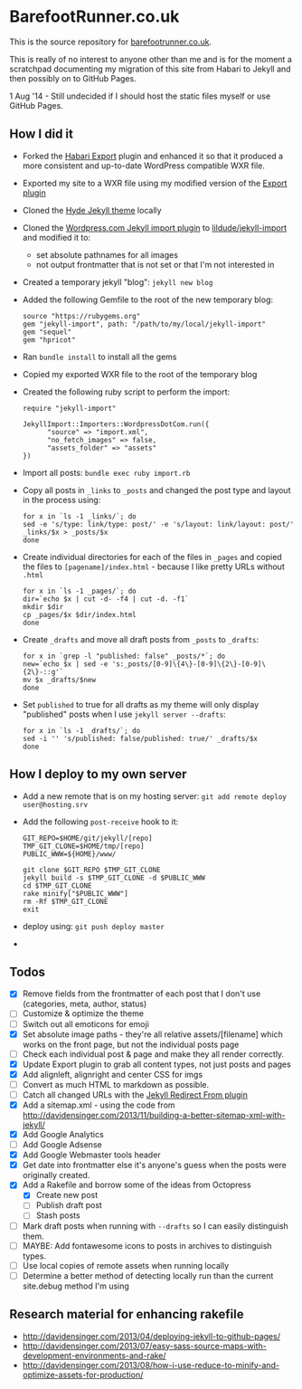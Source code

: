 # BarefootRunner.co.uk

This is the source repository for [barefootrunner.co.uk](http://barefootrunner.co.uk).

This is really of no interest to anyone other than me and is for the moment a scratchpad documenting my migration of this site from Habari to Jekyll and then possibly on to GitHub Pages.

1 Aug '14 - Still undecided if I should host the static files myself or use GitHub Pages.

## How I did it
- Forked the [Habari Export](https://github.com/habari-extras/export) plugin and enhanced it so that it produced a more consistent and up-to-date WordPress compatible WXR file.
- Exported my site to a WXR file using my modified version of the [Export plugin](https://github.com/lildude/export)
- Cloned the [Hyde Jekyll theme](https://github.com/poole/hyde) locally
- Cloned the [Wordpress.com Jekyll import plugin](http://import.jekyllrb.com/docs/wordpressdotcom/) to [lildude/jekyll-import](https://github.com/lildude/jekyll-import) and modified it to:
  - set absolute pathnames for all images
  - not output frontmatter that is not set or that I'm not interested in
- Created a temporary jekyll "blog": `jekyll new blog`
- Added the following Gemfile to the root of the new temporary blog:

  ```
  source "https://rubygems.org"
  gem "jekyll-import", path: "/path/to/my/local/jekyll-import"
  gem "sequel"
  gem "hpricot"
  ```

- Ran `bundle install` to install all the gems
- Copied my exported WXR file to the root of the temporary blog
- Created the following ruby script to perform the import:

  ```
  require "jekyll-import"

  JekyllImport::Importers::WordpressDotCom.run({
        "source" => "import.xml",
        "no_fetch_images" => false,
        "assets_folder" => "assets"
  })
  ```

- Import all posts: `bundle exec ruby import.rb`
- Copy all posts in `_links` to `_posts` and changed the post type and layout in the process using:
  ```
  for x in `ls -1 _links/`; do
  sed -e 's/type: link/type: post/' -e 's/layout: link/layout: post/' _links/$x > _posts/$x
  done
  ```

- Create individual directories for each of the files in `_pages` and copied the files to `[pagename]/index.html` - because I like pretty URLs without `.html`
  ```
  for x in `ls -1 _pages/`; do
  dir=`echo $x | cut -d- -f4 | cut -d. -f1`
  mkdir $dir
  cp _pages/$x $dir/index.html
  done
  ```

- Create `_drafts` and move all draft posts from `_posts` to `_drafts`:

  ```
  for x in `grep -l "published: false" _posts/*`; do
  new=`echo $x | sed -e 's:_posts/[0-9]\{4\}-[0-9]\{2\}-[0-9]\{2\}-::g'`
  mv $x _drafts/$new
  done
  ```

- Set `published` to true for all drafts as my theme will only display "published" posts when I use `jekyll server --drafts`:

  ```
  for x in `ls -1 _drafts/`; do
  sed -i '' 's/published: false/published: true/' _drafts/$x
  done
  ```

## How I deploy to my own server

- Add a new remote that is on my hosting server:
  `git add remote deploy user@hosting.srv`
- Add the following `post-receive` hook to it:

  ```
  GIT_REPO=$HOME/git/jekyll/[repo]
  TMP_GIT_CLONE=$HOME/tmp/[repo]
  PUBLIC_WWW=${HOME}/www/

  git clone $GIT_REPO $TMP_GIT_CLONE
  jekyll build -s $TMP_GIT_CLONE -d $PUBLIC_WWW
  cd $TMP_GIT_CLONE
  rake minify["$PUBLIC_WWW"]
  rm -Rf $TMP_GIT_CLONE
  exit
  ```
- deploy using: `git push deploy master`
-
## Todos

- [x] Remove fields from the frontmatter of each post that I don't use (categories, meta, author, status)
- [ ] Customize & optimize the theme
- [ ] Switch out all emoticons for emoji
- [x] Set absolute image paths - they're all relative assets/[filename] which works on the front page, but not the individual posts page
- [ ] Check each individual post & page and make they all render correctly.
- [x] Update Export plugin to grab all content types, not just posts and pages
- [x] Add alignleft, alignright and center CSS for imgs
- [ ] Convert as much HTML to markdown as possible.
- [ ] Catch all changed URLs with the [Jekyll Redirect From plugin](https://github.com/jekyll/jekyll-redirect-from/)
- [x] Add a sitemap.xml - using the code from http://davidensinger.com/2013/11/building-a-better-sitemap-xml-with-jekyll/
- [x] Add Google Analytics
- [ ] Add Google Adsense
- [x] Add Google Webmaster tools header
- [x] Get date into frontmatter else it's anyone's guess when the posts were originally created.
- [x] Add a Rakefile and borrow some of the ideas from Octopress
  - [x] Create new post
  - [ ] Publish draft post
  - [ ] Stash posts
- [ ] Mark draft posts when running with `--drafts` so I can easily distinguish them.
- [ ] MAYBE: Add fontawesome icons to posts in archives to distinguish types.
- [ ] Use local copies of remote assets when running locally
- [ ] Determine a better method of detecting locally run than the current site.debug method I'm using

## Research material for enhancing rakefile

- http://davidensinger.com/2013/04/deploying-jekyll-to-github-pages/
- http://davidensinger.com/2013/07/easy-sass-source-maps-with-development-environments-and-rake/
- http://davidensinger.com/2013/08/how-i-use-reduce-to-minify-and-optimize-assets-for-production/
